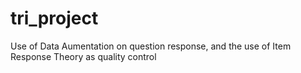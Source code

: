 # tri_project
Use of Data Aumentation on question response, and the use of Item Response Theory as quality control
